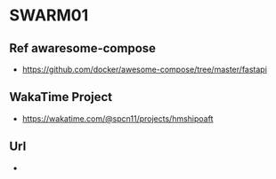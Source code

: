  # SWARM01
 ## Ref awaresome-compose
* https://github.com/docker/awesome-compose/tree/master/fastapi

 ## WakaTime Project
* https://wakatime.com/@spcn11/projects/hmshipoaft

 ## Url
* 
